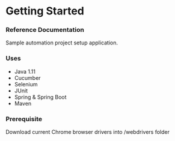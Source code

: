 # Getting Started

### Reference Documentation
Sample automation project setup application.
### Uses
* Java 1.11
* Cucumber
* Selenium
* JUnit
* Spring & Spring Boot
* Maven

### Prerequisite
Download current Chrome browser drivers into /webdrivers folder